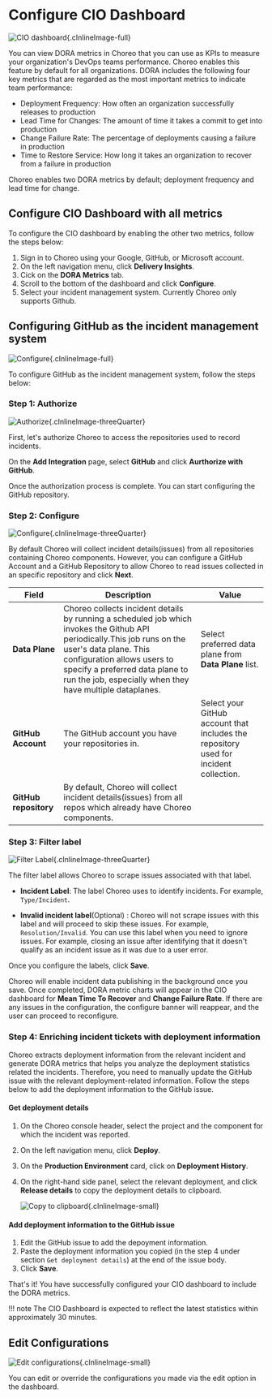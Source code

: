 # Configure CIO Dashboard

![CIO dashboard](../../assets/img/monitoring-and-insights/engineering-insights/cio-dashboard.png){.cInlineImage-full}

You can view DORA metrics in Choreo that you can use as KPIs to measure your organization's DevOps teams performance. Choreo enables this feature by default for all organizations. DORA includes the following four key metrics that are regarded as the most important metrics to indicate team performance:

- Deployment Frequency: How often an organization successfully releases to production
- Lead Time for Changes: The amount of time it takes a commit to get into production
- Change Failure Rate: The percentage of deployments causing a failure in production
- Time to Restore Service: How long it takes an organization to recover from a failure in production


Choreo enables two DORA metrics by default; deployment frequency and lead time for change.

## Configure CIO Dashboard with all metrics

To configure the CIO dashboard by enabling the other two metrics, follow the steps below:

1. Sign in to Choreo using your Google, GitHub, or Microsoft account.
2. On the left navigation menu, click **Delivery Insights**.
3. Cick on the **DORA Metrics** tab.
4. Scroll to the bottom of the dashboard and click **Configure**.
5. Select your incident management system. Currently Choreo only supports Github. 

## Configuring GitHub as the incident management system

![Configure](../../assets/img/monitoring-and-insights/engineering-insights/enable-dora-metrics.png){.cInlineImage-full}

To configure GitHub as the incident management system, follow the steps below: 

### Step 1: Authorize

![Authorize](../../assets/img/monitoring-and-insights/engineering-insights/add-integration-cio-dashboard.png){.cInlineImage-threeQuarter}

First, let's authorize Choreo to access the repositories used to record incidents. 

On the **Add Integration** page,  select **GitHub** and click **Aurthorize with GitHub**.

Once the authorization process is complete. You can start configuring the GitHub repository.

### Step 2: Configure

![Configure](../../assets/img/monitoring-and-insights/engineering-insights/add-integration-configure.png){.cInlineImage-threeQuarter}

By default Choreo will collect incident details(issues) from all repositories containing Choreo components. However, you can configure a GitHub Account and a GitHub Repository to allow Choreo to read issues collected in an specific repository and click **Next**. 

| **Field**       | **Description**                   |   **Value**   |
|-----------------|-----------------------------|-----------------------------|
| **Data Plane**  | Choreo collects incident details by running a scheduled job which invokes the Github API periodically.This job runs on the user's data plane.   This configuration allows users to specify a preferred data plane to run the job, especially when they have multiple dataplanes. | Select preferred data plane from **Data Plane** list.        |
| **GitHub Account** | The GitHub account you have your repositories in.  | Select your GitHub account that includes the repository used for incident collection.|
| **GitHub repository**| By default, Choreo will collect incident details(issues) from all repos which already have Choreo components. |
    

### Step 3: Filter label

![Filter Label](../../assets/img/monitoring-and-insights/engineering-insights/filter-label.png){.cInlineImage-threeQuarter}

The filter label allows Choreo to scrape issues associated with that label.

- **Incident Label**:  The label Choreo uses to identify incidents. For example, `Type/Incident`. 

- **Invalid incident label**(Optional) : Choreo will not scrape issues with this label and will proceed to skip these issues. For example, `Resolution/Invalid`. You can use this label when you need to ignore issues. For example, closing an issue after identifying that it doesn't qualify as an incident issue as it was due to a user error. 

Once you configure the labels, click **Save**.

Choreo will enable incident data publishing in the background once you save. Once completed, DORA metric charts will appear in the CIO dashboard for **Mean Time To Recover** and **Change Failure Rate**. If there are any issues in the configuration, the configure banner will reappear, and the user can proceed to reconfigure.

### Step 4: Enriching incident tickets with deployment information

Choreo extracts deployment information from the relevant incident and generate DORA metrics that helps you analyze the deployment statistics related the incidents. Therefore, you need to manually update the GitHub issue with the relevant deployment-related information. Follow the steps below to add the deployment information to the GitHub issue. 
 
#### Get deployment details

1. On the Choreo console header,  select the project and the component for which the incident was reported.
2. On the left navigation menu, click **Deploy**.
3. On the **Production Environment** card, click on **Deployment History**.
4. On the right-hand side panel, select the relevant deployment, and click **Release details** to copy the deployment details to clipboard. 

    ![Copy to clipboard](../../assets/img/monitoring-and-insights/engineering-insights/deployment-copy-to-clipboard.png){.cInlineImage-small}

#### Add deployment information to the GitHub issue
1. Edit the GitHub issue to add the depoyment information. 
2. Paste the deployment information you copied (in the step 4 under section `Get deployment details`) at the end of the issue body.
3. Click **Save**.

That's it! You have successfully configured your CIO dashboard to include the DORA metrics. 

!!! note
    The CIO Dashboard is expected to reflect the latest statistics within approximately 30 minutes.

## Edit Configurations

   ![Edit configurations](../../assets/img/monitoring-and-insights/engineering-insights/edit-configurations.png){.cInlineImage-small}

   You can edit or override the configurations you made via the edit option in the dashboard. 